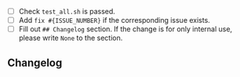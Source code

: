 <!--
Thank you for improving `Cameleon`!

Please fill out the checklist before opening the PR.
-->

- [ ] Check `test_all.sh` is passed.
- [ ] Add `fix #{ISSUE_NUMBER}` if the corresponding issue exists.
- [ ] Fill out `## Changelog` section. If the change is for only internal use, please write `None` to the section.

<!--
We collect a changelog from a PR description, so please write a brief description about the change in the following `Changelog` section.
-->
## Changelog
